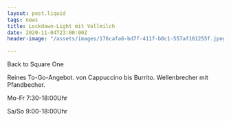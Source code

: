 ```yaml
---
layout: post.liquid
tags: news
title: Lockdown-Light mit Vollmilch
date: 2020-11-04T23:00:00Z
header-image: "/assets/images/176cafa6-bd7f-411f-b0c1-557af101255f.jpeg"

---
```

Back to Square One

Reines To-Go-Angebot.  von Cappuccino bis Burrito. Wellenbrecher mit Pfandbecher.  

Mo-Fr 7:30-18:00Uhr

Sa/So 9:00-18:00Uhr